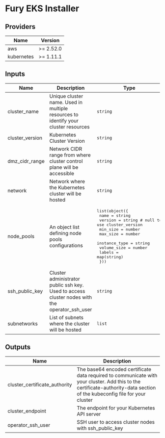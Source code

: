 # Fury EKS Installer

## Providers

| Name       | Version   |
| ---------- | --------- |
| aws        | >= 2.52.0 |
| kubernetes | >= 1.11.1 |

## Inputs

| Name             | Description                                                                                     | Type                                                                                                                                                                                                                                                                                       | Default | Required |
| ---------------- | ----------------------------------------------------------------------------------------------- | ------------------------------------------------------------------------------------------------------------------------------------------------------------------------------------------------------------------------------------------------------------------------------------------ | ------- | :------: |
| cluster\_name    | Unique cluster name. Used in multiple resources to identify your cluster resources              | `string`                                                                                                                                                                                                                                                                                   | n/a     |   yes    |
| cluster\_version | Kubernetes Cluster Version                                                                      | `string`                                                                                                                                                                                                                                                                                   | n/a     |   yes    |
| dmz\_cidr\_range | Network CIDR range from where cluster control plane will be accessible                          | `string`                                                                                                                                                                                                                                                                                   | n/a     |   yes    |
| network          | Network where the Kubernetes cluster will be hosted                                             | `string`                                                                                                                                                                                                                                                                                   | n/a     |   yes    |
| node\_pools      | An object list defining node pools configurations                                               | <pre>list(object({<br>    name          = string<br>    version       = string # null to use cluster_version<br>    min_size      = number<br>    max_size      = number<br>    instance_type = string<br>    volume_size   = number<br>    labels        = map(string)<br>  }))<br></pre> | `[]`    |    no    |
| ssh\_public\_key | Cluster administrator public ssh key. Used to access cluster nodes with the operator\_ssh\_user | `string`                                                                                                                                                                                                                                                                                   | n/a     |   yes    |
| subnetworks      | List of subnets where the cluster will be hosted                                                | `list`                                                                                                                                                                                                                                                                                     | n/a     |   yes    |

## Outputs

| Name                            | Description                                                                                                                                                               |
| ------------------------------- | ------------------------------------------------------------------------------------------------------------------------------------------------------------------------- |
| cluster\_certificate\_authority | The base64 encoded certificate data required to communicate with your cluster. Add this to the certificate-authority-data section of the kubeconfig file for your cluster |
| cluster\_endpoint               | The endpoint for your Kubernetes API server                                                                                                                               |
| operator\_ssh\_user             | SSH user to access cluster nodes with ssh\_public\_key                                                                                                                    |

